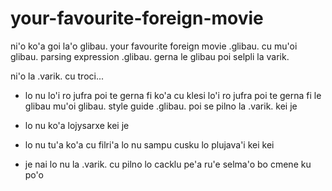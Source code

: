 # your-favourite-foreign-movie
ni'o ko'a goi la'o glibau. your favourite foreign movie .glibau. cu mu'oi glibau. parsing expression .glibau. gerna le glibau poi selpli la varik.

ni'o la .varik. cu troci...

* lo nu lo'i ro jufra poi te gerna fi ko'a cu klesi lo'i ro jufra poi te gerna fi le glibau mu'oi glibau. style guide .glibau. poi se pilno la .varik. kei je

* lo nu ko'a lojysarxe kei je

* lo nu tu'a ko'a cu filri'a lo nu sampu cusku lo plujava'i kei kei

* je nai lo nu la .varik. cu pilno lo cacklu pe'a ru'e selma'o bo cmene ku po'o


